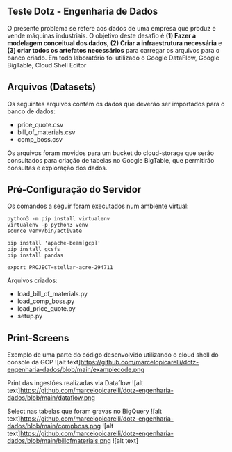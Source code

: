 ## Teste Dotz - Engenharia de Dados

O presente problema se refere aos dados de uma empresa que produz e vende máquinas industriais. O objetivo deste desafio é **(1) Fazer a modelagem conceitual dos dados**, **(2) Criar a infraestrutura necessária** e **(3) criar todos os artefatos necessários** para carregar os arquivos para o banco criado.
Em todo laboratório foi utilizado o Google DataFlow, Google BigTable, Cloud Shell Editor


## Arquivos (Datasets)

Os seguintes arquivos contém os dados que deverão ser importados para o banco de dados:
- price_quote.csv
- bill_of_materials.csv
- comp_boss.csv

Os arquivos foram movidos para um bucket do cloud-storage que serão consultados para criação de tabelas no Google BigTable, que permitirão consultas e exploração dos dados.

## Pré-Configuração do Servidor

Os comandos a seguir foram executados num ambiente virtual:


    python3 -m pip install virtualenv
    virtualenv -p python3 venv
    source venv/bin/activate
    
    pip install 'apache-beam[gcp]'
    pip install gcsfs
    pip install pandas
    
    export PROJECT=stellar-acre-294711
Arquivos criados:

 - load_bill_of_materials.py
 - load_comp_boss.py
 - load_price_quote.py
 - setup.py

## Print-Screens

Exemplo de uma parte do código desenvolvido utilizando o cloud shell do console da GCP
![alt text]https://github.com/marcelopicarelli/dotz-engenharia-dados/blob/main/examplecode.png

Print das ingestões realizadas via Dataflow
![alt text]https://github.com/marcelopicarelli/dotz-engenharia-dados/blob/main/dataflow.png

Select nas tabelas que foram gravas no BigQuery
![alt text]https://github.com/marcelopicarelli/dotz-engenharia-dados/blob/main/compboss.png
![alt text]https://github.com/marcelopicarelli/dotz-engenharia-dados/blob/main/billofmaterials.png
![alt text]
